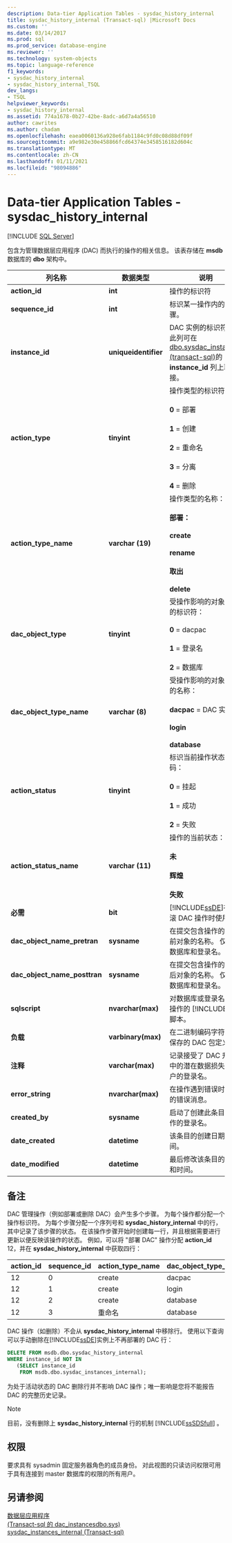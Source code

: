 ```yaml
---
description: Data-tier Application Tables - sysdac_history_internal
title: sysdac_history_internal (Transact-sql) |Microsoft Docs
ms.custom: ''
ms.date: 03/14/2017
ms.prod: sql
ms.prod_service: database-engine
ms.reviewer: ''
ms.technology: system-objects
ms.topic: language-reference
f1_keywords:
- sysdac_history_internal
- sysdac_history_internal_TSQL
dev_langs:
- TSQL
helpviewer_keywords:
- sysdac_history_internal
ms.assetid: 774a1678-0b27-42be-8adc-a6d7a4a56510
author: cawrites
ms.author: chadam
ms.openlocfilehash: eaea0060136a928e6fab1184c9fd0c08d88df09f
ms.sourcegitcommit: a9e982e30e458866fcd64374e3458516182d604c
ms.translationtype: MT
ms.contentlocale: zh-CN
ms.lasthandoff: 01/11/2021
ms.locfileid: "98094886"
---
```

# <a name="data-tier-application-tables---sysdac_history_internal"></a>Data-tier Application Tables - sysdac_history_internal
[!INCLUDE [SQL Server](../../includes/applies-to-version/sqlserver.md)]

  包含为管理数据层应用程序 (DAC) 而执行的操作的相关信息。 该表存储在 **msdb** 数据库的 **dbo** 架构中。  
  
|列名称|数据类型|说明|  
|-----------------|---------------|-----------------|  
|**action_id**|**int**|操作的标识符|  
|**sequence_id**|**int**|标识某一操作内的步骤。|  
|**instance_id**|**uniqueidentifier**|DAC 实例的标识符。 此列可在 [dbo.sysdac_instances &#40;transact-sql&#41;](../../relational-databases/system-catalog-views/data-tier-application-views-dbo-sysdac-instances.md)的 **instance_id** 列上联接。|  
|**action_type**|**tinyint**|操作类型的标识符：<br /><br /> **0** = 部署<br /><br /> **1** = 创建<br /><br /> **2** = 重命名<br /><br /> **3** = 分离<br /><br /> **4** = 删除|  
|**action_type_name**|**varchar (19)**|操作类型的名称：<br /><br /> **部署：**<br /><br /> **create**<br /><br /> **rename**<br /><br /> **取出**<br /><br /> **delete**|  
|**dac_object_type**|**tinyint**|受操作影响的对象类型的标识符：<br /><br /> **0** = dacpac<br /><br /> **1** = 登录名<br /><br /> **2** = 数据库|  
|**dac_object_type_name**|**varchar (8)**|受操作影响的对象类型的名称：<br /><br /> **dacpac** = DAC 实例<br /><br /> **login**<br /><br /> **database**|  
|**action_status**|**tinyint**|标识当前操作状态的代码：<br /><br /> **0** = 挂起<br /><br /> **1** = 成功<br /><br /> **2** = 失败|  
|**action_status_name**|**varchar (11)**|操作的当前状态：<br /><br /> **未**<br /><br /> **辉煌**<br /><br /> **失败**|  
|**必需**|**bit**|[!INCLUDE[ssDE](../../includes/ssde-md.md)]在回滚 DAC 操作时使用。|  
|**dac_object_name_pretran**|**sysname**|在提交包含操作的事务前对象的名称。 仅用于数据库和登录名。|  
|**dac_object_name_posttran**|**sysname**|在提交包含操作的事务后对象的名称。 仅用于数据库和登录名。|  
|**sqlscript**|**nvarchar(max)**|对数据库或登录名实现操作的 [!INCLUDE[tsql](../../includes/tsql-md.md)] 脚本。|  
|**负载**|**varbinary(max)**|在二进制编码字符串中保存的 DAC 包定义。|  
|**注释**|**varchar(max)**|记录接受了 DAC 升级中的潜在数据损失的用户的登录名。|  
|**error_string**|**nvarchar(max)**|在操作遇到错误时生成的错误消息。|  
|**created_by**|**sysname**|启动了创建此条目的操作的登录名。|  
|**date_created**|**datetime**|该条目的创建日期和时间。|  
|**date_modified**|**datetime**|最后修改该条目的日期和时间。|  
  
## <a name="remarks"></a>备注  
 DAC 管理操作（例如部署或删除 DAC）会产生多个步骤。 为每个操作都分配一个操作标识符。 为每个步骤分配一个序列号和 **sysdac_history_internal** 中的行，其中记录了该步骤的状态。 在该操作步骤开始时创建每一行，并且根据需要进行更新以便反映该操作的状态。 例如，可以将 "部署 DAC" 操作分配 **action_id** 12，并在 **sysdac_history_internal** 中获取四行：  
  
| action_id | sequence_id | action_type_name | dac_object_type_name |
| --------- | ----------- | ---------------- | -------------------- |
|12|0|create|dacpac|  
|12|1|create|login|  
|12|2|create|database|  
|12|3|重命名|database|  
  
 DAC 操作（如删除）不会从 **sysdac_history_internal** 中移除行。 使用以下查询可以手动删除在[!INCLUDE[ssDE](../../includes/ssde-md.md)]实例上不再部署的 DAC 行：  
  
```sql  
DELETE FROM msdb.dbo.sysdac_history_internal  
WHERE instance_id NOT IN  
   (SELECT instance_id  
    FROM msdb.dbo.sysdac_instances_internal);  
```  
  
 为处于活动状态的 DAC 删除行并不影响 DAC 操作；唯一影响是您将不能报告 DAC 的完整历史记录。  
  
> [!NOTE]  
>  目前，没有删除上 **sysdac_history_internal** 行的机制 [!INCLUDE[ssSDSfull](../../includes/sssdsfull-md.md)] 。  
  
## <a name="permissions"></a>权限  
 要求具有 sysadmin 固定服务器角色的成员身份。 对此视图的只读访问权限可用于具有连接到 master 数据库的权限的所有用户。  
  
## <a name="see-also"></a>另请参阅  
 [数据层应用程序](../../relational-databases/data-tier-applications/data-tier-applications.md)   
 [ &#40;Transact-sql 的 dac_instancesdbo.sys&#41;](../../relational-databases/system-catalog-views/data-tier-application-views-dbo-sysdac-instances.md)   
 [sysdac_instances_internal &#40;Transact-sql&#41;](../../relational-databases/system-tables/data-tier-application-tables-sysdac-instances-internal.md)  
  
  
